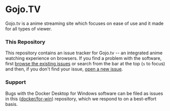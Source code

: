 
# Gojo.TV
Gojo.tv is a anime streaming site which focuses on ease of use and it made for all types of viewer.

### This Repository

This repository contains an issue tracker for Gojo.tv -- an
integrated anime watching experience on browsers. If you find a problem
with the software, first [browse the existing
issues](https://github.com/casualGamer-dev/GojoTV_Bugs/issues) or search from the bar
at the top (`s` to focus) and then, if you don't find your issue, [open
a new issue](https://github.com/casualGamer-dev/GojoTV_Bugs/issues/new).

### Support

Bugs with the Docker Desktop for Windows software can be filed as issues in this
([docker/for-win](https://github.com/casualGamer-dev/GojoTV_Bugs/)) repository, which we respond to
on a best-effort basis. 
